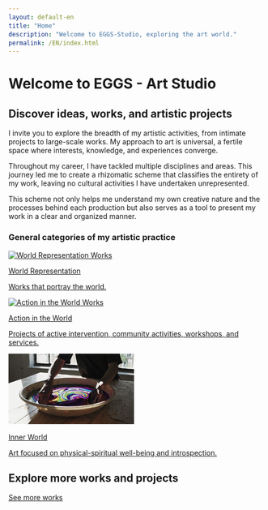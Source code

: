 ```yaml
---
layout: default-en
title: "Home"
description: "Welcome to EGGS-Studio, exploring the art world."
permalink: /EN/index.html
---
```


# Welcome to EGGS - Art Studio

## Discover ideas, works, and artistic projects

<div class="text-container">
  <p>
    I invite you to explore the breadth of my artistic activities, from intimate projects to large-scale works. My approach to art is universal, 
    a fertile space where interests, knowledge, and experiences converge.
  </p>
  <p>
    Throughout my career, I have tackled multiple disciplines and areas. This journey led me to create a rhizomatic scheme that classifies the 
    entirety of my work, leaving no cultural activities I have undertaken unrepresented.
  </p>
  <p>
    This scheme not only helps me understand my own creative nature and the processes behind each production but also 
    serves as a tool to present my work in a clear and organized manner.
  </p>
</div>


### General categories of my artistic practice

<div class="button-container">
  <a href="mundo-exterior.html" class="fancy-button">
    <div class="button-content">
      <img src="/assets/img/ES-inicio - representacion del mundo.gif" alt="World Representation Works">
       <p class="title">World Representation</p>
       <p class="subtitle">Works that portray the world.</p>
    </div>
  </a>

  <a href="accion.html" class="fancy-button">
    <div class="button-content">
      <img src="/assets/img/index---gif--accion-en-el-mundo.gif" alt="Action in the World Works">
      <p class="title">Action in the World</p>
      <p class="subtitle">Projects of active intervention, community activities, workshops, and services.</p>
    </div>
  </a>

  <a href="interior.html" class="fancy-button">
    <div class="button-content">
      <img src="/assets/img/ES-inicio---mundo-interior.gif" alt="Exploration of the Inner World">
      <p class="title">Inner World</p>
      <p class="subtitle">Art focused on physical-spiritual well-being and introspection.</p>
    </div>
  </a>
</div>

## Explore more works and projects

[See more works](exhibiciones.html)


